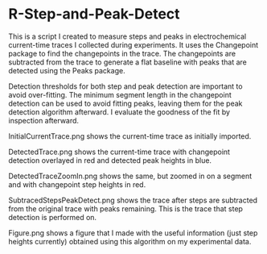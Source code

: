 # R-Step-and-Peak-Detect

This is a script I created to measure steps and peaks in electrochemical current-time traces I collected during experiments. It uses the Changepoint package to find the changepoints in the trace. The changepoints are subtracted from the trace to generate a flat baseline with peaks that are detected using the Peaks package. 

Detection thresholds for both step and peak detection are important to avoid over-fitting. The minimum segment length in the changepoint detection can be used to avoid fitting peaks, leaving them for the peak detection algorithm afterward. I evaluate the goodness of the fit by inspection afterward.

InitialCurrentTrace.png shows the current-time trace as initially imported.

DetectedTrace.png shows the current-time trace with changepoint detection overlayed in red and detected peak heights in blue.

DetectedTraceZoomIn.png shows the same, but zoomed in on a segment and with changepoint step heights in red.

SubtracedStepsPeakDetect.png shows the trace after steps are subtracted from the original trace with peaks remaining. This is the trace that step detection is performed on.

Figure.png shows a figure that I made with the useful information (just step heights currently) obtained using this algorithm on my experimental data.
